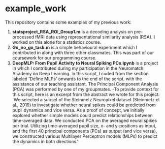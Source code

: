 # example_work

This repository contains some examples of my previous work:

1. **statsproject_RSA_ROI_Group1.m** is a decoding analysis on pre-processed fMRI data using representational similarity analysis (RSA). I worked on this alone for a statistics course.
2. **Go_no_go_task.m** is a simple behavioural experiment which I contributed in along with three other classmates. This was part of our coursework for our programming course.
3. **DeepMLP: From Pupil Activity to Neural Spiking PCs.ipynb** is a project in which I contributed during my participation in the Neuromatch Academy on Deep Learning. In this script, I coded from the section labeled 'Define MLPs' onwards to the end of the script, with the assistance of our teaching assistant. The Principal Component Analysis (PCA) was performed by one of my groupmates.
-To provide context for this script, here is an excerpt from the abstract we wrote for this project: 'We selected a subset of the Steinmetz Neuropixel dataset (Steinmetz et al., 2019) to investigate whether neural spikes could be predicted from pupil dynamics and vice versa. As a proof of concept, we initially explored whether simple models could predict relationships between time-averaged data. We conducted PCA on the averaged neural spikes per trial. Utilizing time-averaged pupil size, x- and y-positions as input, and the first 40 principal components (PCs) as output (and vice versa), we constructed various Multilayer Perceptron models (MLPs) to predict the dynamics in both directions.'
